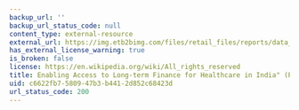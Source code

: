 ```yaml
---
backup_url: ''
backup_url_status_code: null
content_type: external-resource
external_url: https://img.etb2bimg.com/files/retail_files/reports/data_file-Enabling-access-to-long-term-finance-for-healthcare-in-India-pwc-1421844642.pdf
has_external_license_warning: true
is_broken: false
license: https://en.wikipedia.org/wiki/All_rights_reserved
title: Enabling Access to Long-term Finance for Healthcare in India" (PDF - 3.2MB)
uid: c6622fb7-5809-47b3-b441-2d852c68423d
url_status_code: 200
---
```

